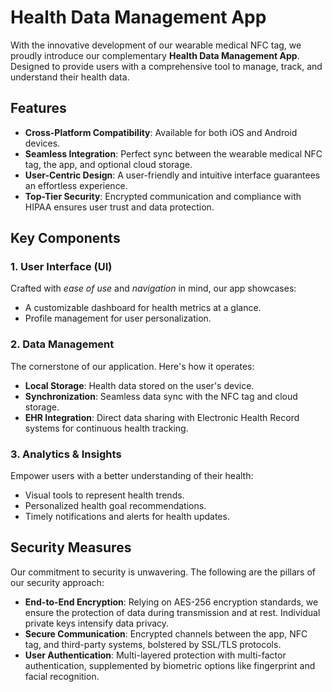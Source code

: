 # Health Data Management App

With the innovative development of our wearable medical NFC tag, we proudly introduce our complementary **Health Data Management App**. Designed to provide users with a comprehensive tool to manage, track, and understand their health data.

## Features

- **Cross-Platform Compatibility**: Available for both iOS and Android devices.
- **Seamless Integration**: Perfect sync between the wearable medical NFC tag, the app, and optional cloud storage.
- **User-Centric Design**: A user-friendly and intuitive interface guarantees an effortless experience.
- **Top-Tier Security**: Encrypted communication and compliance with HIPAA ensures user trust and data protection.

## Key Components

### 1. User Interface (UI)

Crafted with *ease of use* and *navigation* in mind, our app showcases:
- A customizable dashboard for health metrics at a glance.
- Profile management for user personalization.

### 2. Data Management

The cornerstone of our application. Here's how it operates:
- **Local Storage**: Health data stored on the user's device.
- **Synchronization**: Seamless data sync with the NFC tag and cloud storage.
- **EHR Integration**: Direct data sharing with Electronic Health Record systems for continuous health tracking.

### 3. Analytics & Insights

Empower users with a better understanding of their health:
- Visual tools to represent health trends.
- Personalized health goal recommendations.
- Timely notifications and alerts for health updates.

## Security Measures

Our commitment to security is unwavering. The following are the pillars of our security approach:

- **End-to-End Encryption**: Relying on AES-256 encryption standards, we ensure the protection of data during transmission and at rest. Individual private keys intensify data privacy.
- **Secure Communication**: Encrypted channels between the app, NFC tag, and third-party systems, bolstered by SSL/TLS protocols.
- **User Authentication**: Multi-layered protection with multi-factor authentication, supplemented by biometric options like fingerprint and facial recognition.
